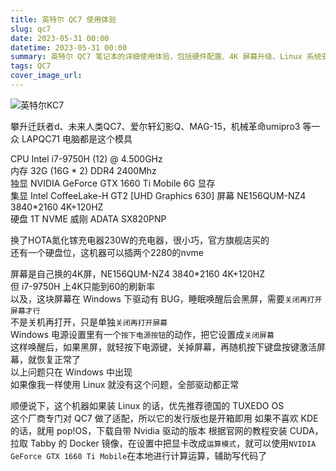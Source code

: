 ```yaml
---
title: 英特尔 QC7 使用体验
slug: qc7
date: 2023-05-31 00:00
datetime: 2023-05-31 00:00
summary: 英特尔 QC7 笔记本的详细使用体验，包括硬件配置、4K 屏幕升级、Linux 系统安装和性能优化建议。
tags: QC7
cover_image_url: 
---
```

![英特尔KC7](../../assets/941eb979deda7833ead5c66ae020e13.jpg)

攀升迁跃者d、未来人类QC7、爱尔轩幻影Q、MAG-15，机械革命umipro3 等一众 LAPQC71 电脑都是这个模具

CPU Intel i7-9750H (12) @ 4.500GHz  
内存 32G (16G * 2) DDR4 2400Mhz   
独显 NVIDIA GeForce GTX 1660 Ti Mobile 6G 显存    
集显 Intel CoffeeLake-H GT2 [UHD Graphics 630] 
屏幕 NE156QUM-NZ4 3840*2160 4K+120HZ    
硬盘 1T NVME 威刚 ADATA SX820PNP 

换了HOTA氮化镓充电器230W的充电器，很小巧，官方旗舰店买的  
还有一个硬盘位，这机器可以插两个2280的nvme  

屏幕是自己换的4K屏，NE156QUM-NZ4 3840*2160 4K+120HZ    
但 i7-9750H 上4K只能到60的刷新率   
以及，这块屏幕在 Windows 下驱动有 BUG，睡眠唤醒后会黑屏，需要`关闭再打开屏幕才行`  
不是关机再打开，只是单独`关闭再打开屏幕`  
Windows 电源设置里有一个`按下电源按钮`的动作，把它设置成`关闭屏幕`  
这样唤醒后，如果黑屏，就轻按下电源键，关掉屏幕，再随机按下键盘按键激活屏幕，就恢复正常了  
以上问题只在 Windows 中出现  
如果像我一样使用 Linux 就没有这个问题，全部驱动都正常 

顺便说下，这个机器如果装 Linux 的话，优先推荐德国的 TUXEDO OS   
这个厂商专门对 QC7 做了适配，所以它的发行版也是开箱即用 
如果不喜欢 KDE 的话，就用 pop!OS，下载自带 Nvidia 驱动的版本 
根据官网的教程安装 CUDA，拉取 Tabby 的 Docker 镜像，在设置中把显卡改成`运算模式`，就可以使用`NVIDIA GeForce GTX 1660 Ti Mobile`在本地进行计算运算，辅助写代码了  